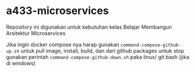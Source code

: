 # a433-microservices
Repository ini digunakan untuk kebutuhan kelas Belajar Membangun Arsitektur Microservices


Jika ingin docker compose nya harap gunakan `command-compose-github-up.sh` untuk pull image, install, build, dan dari github packages untuk stop gunakan perintah `command-compose-github-down.sh` paka linux/ git bash (jika di windows)